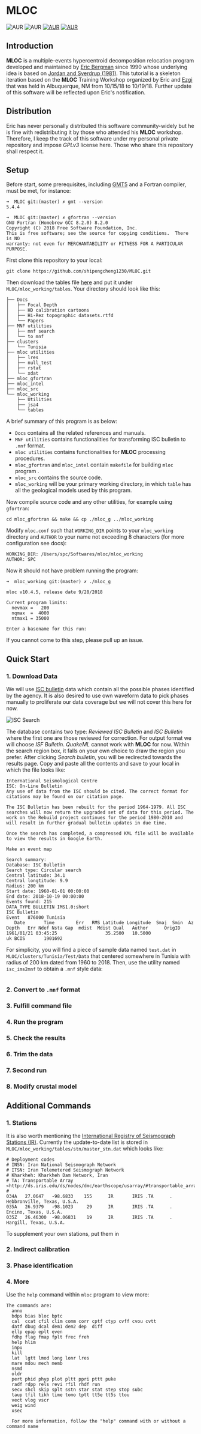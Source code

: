 # MLOC

![AUR](https://img.shields.io/badge/version-v10.4.5-brightgreen.svg)
![AUR](https://img.shields.io/badge/release-10%2F15%2F2018-orange.svg)
[![AUR](https://img.shields.io/badge/license-GPLv3-blue.svg)](https://www.gnu.org/licenses/quick-guide-gplv3.en.html)
[![AUR](https://img.shields.io/badge/Docs-latest-48C9B0.svg)](https://github.com/shipengcheng1230/MLOC/tree/master/Docs)


## Introduction

**MLOC** is a multiple-events hypercentroid decomposition relocation program developed and maintained by [Eric Bergman](https://www.researchgate.net/profile/Eric_Bergman2) since 1990 whose underlying idea is based on [Jordan and Sverdrup (1981)](https://pubs.geoscienceworld.org/ssa/bssa/article-abstract/71/4/1105/102070/teleseismic-location-techniques-and-their). This tutorial is a skeleton iteration based on the **MLOC** Training Workshop organized by Eric and [Ezgi](https://inside.mines.edu/~ekarasoz/) that was held in Albuquerque, NM from 10/15/18 to 10/19/18. Further update of this software will be reflected upon Eric's notification.

## Distribution

Eric has never personally distributed this software community-widely but he is fine with redistributing it by those who attended his **MLOC** workshop. Therefore, I keep the track of this software under my personal private repository and impose *GPLv3* license here. Those who share this repository shall respect it. 

## Setup

Before start, some prerequisites, including [GMT5](http://gmt.soest.hawaii.edu/projects/gmt) and a Fortran compiler, must be met, for instance:

```console
➜  MLOC git:(master) ✗ gmt --version
5.4.4

➜  MLOC git:(master) ✗ gfortran --version
GNU Fortran (Homebrew GCC 8.2.0) 8.2.0
Copyright (C) 2018 Free Software Foundation, Inc.
This is free software; see the source for copying conditions.  There is NO
warranty; not even for MERCHANTABILITY or FITNESS FOR A PARTICULAR PURPOSE.
```

First clone this repository to your local:

```Shell
git clone https://github.com/shipengcheng1230/MLOC.git
```

Then download the tables file [here](https://drive.google.com/drive/folders/15Vr0Gi_0WSK73DNHGmBA49EgFkn84YZl?usp=sharing) and put it under `MLOC/mloc_working/tables`. Your directory should look like this:

```console
├── Docs
│   ├── Focal Depth
│   ├── HD calibration cartoons
│   ├── Hi-Rez topographic datasets.rtfd
│   └── Papers
├── MNF utilities
│   ├── mnf search
│   └── to mnf
├── clusters
│   └── Tunisia
├── mloc utilities
│   ├── lres
│   ├── null_test
│   ├── rstat
│   └── xdat
├── mloc_gfortran
├── mloc_intel
├── mloc_src
└── mloc_working
    ├── Utilities
    ├── jsa4
    └── tables
```

A brief summary of this program is as below:
- `Docs` contains all the related references and manuals. 
- `MNF utilities` contains functionalities for transforming ISC bulletin to `.mnf` format. 
- `mloc utilities` contains functionalities for **MLOC** processing procedures. 
- `mloc_gfortran` and `mloc_intel` contain `makefile` for building `mloc` program .
- `mloc_src` contains the source code.
- `mloc_working` will be your primary working directory, in which `table` has all the geological models used by this program.

Now compile source code and any other utilities, for example using `gfortran`:

```Shell
cd mloc_gfortran && make && cp ./mloc_g ../mloc_working
```

Modify `mloc.conf` such that `WORKING_DIR` points to your `mloc_working` directory and `AUTHOR` to your name not exceeding 8 characters (for more configuration see docs):

```
WORKING_DIR: /Users/spc/Softwares/mloc/mloc_working
AUTHOR: SPC
```

Now it should not have problem running the program:

```console
➜  mloc_working git:(master) ✗ ./mloc_g 

mloc v10.4.5, release date 9/28/2018                                            

Current program limits: 
  nevmax =   200
  nqmax  =  4000
  ntmax1 = 35000

Enter a basename for this run: 
```

If you cannot come to this step, please pull up an issue.

## Quick Start

### 1. Download Data

We will use [ISC bulletin](http://www.isc.ac.uk/iscbulletin/search/bulletin/) data which contain all the possible phases identified by the agency. It is also desired to use own waveform data to pick phases manually to proliferate our data coverage but we will not cover this here for now.

![ISC Search](https://github.com/shipengcheng1230/MLOC/blob/master/RDfigures/ISC_Search.png)

The database contains two type: *Reviewed ISC Bulletin* and *ISC Bulletin* where the first one are those reviewed for correction. For output format we will choose *ISF Bulletin*. *QuakeML* cannot work with **MLOC** for now. Within the search region box, it falls on your own choice to draw the region you prefer. After clicking *Search bulletin*, you will be redirected towards the results page. Copy and paste all the contents and save to your local in which the file looks like:

```
International Seismological Centre
ISC: On-Line Bulletin
Any use of data from the ISC should be cited. The correct format for citations may be found on our citation page.

The ISC Bulletin has been rebuilt for the period 1964-1979. All ISC searches will now return the upgraded set of data for this period. The work on the Rebuild project continues for the period 1980-2010 and will result in further gradual bulletin updates in due time.

Once the search has completed, a compressed KML file will be available to view the results in Google Earth.

Make an event map

Search summary:
Database: ISC Bulletin
Search type: Circular search
Central latitude: 34.1
Central longtitude: 9.9
Radius: 200 km
Start date: 1960-01-01 00:00:00
End date: 2018-10-19 00:00:00
Events found: 215
DATA_TYPE BULLETIN IMS1.0:short
ISC Bulletin
Event   876000 Tunisia
   Date       Time        Err   RMS Latitude Longitude  Smaj  Smin  Az Depth   Err Ndef Nsta Gap  mdist  Mdist Qual   Author      OrigID
1961/01/21 03:45:25                  35.2500   10.5000                                                             uk BCIS       1901692
```

For simplicity, you will find a piece of sample data named `test.dat` in `MLOC/clusters/Tunisia/Test/Data` that centered somewhere in Tunisia with radius of 200 km dated from 1960 to 2018. Then, use the utility named `isc_ims2mnf` to obtain a `.mnf` style data:

```console

```

### 2. Convert to `.mnf` format

### 3. Fulfill command file

### 4. Run the program

### 5. Check the results

### 6. Trim the data

### 7. Second run

### 8. Modify crustal model


## Additional Commands

### 1. Stations
It is also worth mentioning the [International Registry of Seismograph Stations (IR)](http://www.isc.ac.uk/registries/). Currently the update-to-date list is stored in `MLOC/mloc_working/tables/stn/master_stn.dat` which looks like:

```
# Deployment codes
# INSN: Iran National Seismograph Network
# ITSN: Iran Telemetered Seismograph Network
# Kharkheh: Kharkheh Dam Network, Iran
# TA: Transportable Array <http://ds.iris.edu/ds/nodes/dmc/earthscope/usarray/#transportable_array>
#
034A   27.0647   -98.6833    155      IR       IRIS .TA      .                   Hebbronville, Texas, U.S.A.
035A   26.9379   -98.1023     29      IR       IRIS .TA      .                   Encino, Texas, U.S.A.
035Z   26.46300  -98.06831    19      IR       IRIS .TA      .                   Hargill, Texas, U.S.A.
```

To supplement your own stations, put them in 

### 2. Indirect calibration

### 3. Phase identification

### 4. More

Use the `help` command within `mloc` program to view more:

```Shell
The commands are:
  anno
  bdps bias bloc bptc
  cal  ccat cfil clim comm corr cptf ctyp cvff cvou cvtt
  datf dbug dcal dem1 dem2 dep  diff
  ellp epap eplt even
  fdhp flag fmap fplt frec freh
  help hlim
  inpu
  kill
  lat  lgtt lmod long lonr lres
  mare mdou mech memb
  nsmd
  oldr
  pert phid phyp plot pltt ppri pttt puke
  radf rdpp rels revi rfil rhdf run 
  secv shcl skip splt sstn star stat step stop subc
  taup tfil tikh time tomo tptt tt5e tt5s ttou
  vect vlog vscr
  weig wind
  xsec

  For more information, follow the "help" command with or without a command name
```